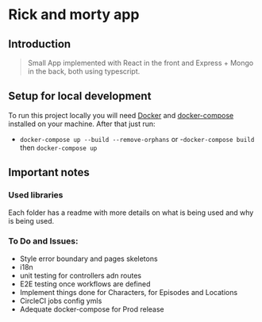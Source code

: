 # Rick and morty app

## Introduction

> Small App implemented with React in the front and Express + Mongo in the back, both using typescript.

## Setup for local development

To run this project locally you will need [Docker](https://www.docker.com/) and [docker-compose](https://docs.docker.com/compose/install/) installed on your machine. After that just run:

- `docker-compose up --build --remove-orphans` or -`docker-compose build` then `docker-compose up`

## Important notes

### Used libraries

Each folder has a readme with more details on what is being used and why is being used.

### To Do and Issues:

- Style error boundary and pages skeletons
- i18n
- unit testing for controllers adn routes
- E2E testing once workflows are defined
- Implement things done for Characters, for Episodes and Locations
- CircleCI jobs config ymls
- Adequate docker-compose for Prod release
